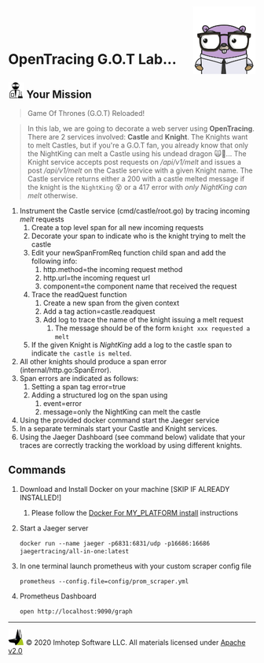 <img src="../assets/gophernand.png" align="right" width="128" height="auto"/>

<br/>
<br/>
<br/>

# OpenTracing G.O.T Lab...

## <img src="../assets/lab.png" width="auto" height="32"/> Your Mission

> Game Of Thrones (G.O.T) Reloaded!

> In this lab, we are going to decorate a web server using **OpenTracing**.
> There are 2 services involved: **Castle** and **Knight**. The
> Knights want to melt Castles, but if you're a G.O.T fan, you already
> know that only the NightKing can melt a Castle using his undead dragon 🙀🐉...
> The Knight service accepts post requests on */api/v1/melt* and issues a
> post */api/v1/melt* on the Castle service with a given Knight name.
> The Castle service returns either a 200 with a castle melted message if the
> knight is the `NightKing` 😵 or a 417 error with *only NightKing can melt* otherwise.

1. Instrument the Castle service (cmd/castle/root.go) by tracing incoming *melt* requests
   1. Create a top level span for all new incoming requests
   2. Decorate your span to indicate who is the knight trying to melt the castle
   3. Edit your newSpanFromReq function child span and add the following info:
      1. http.method=the incoming request method
      2. http.url=the incoming request url
      3. component=the component name that received the request
   4. Trace the readQuest function
      1. Create a new span from the given context
      2. Add a tag action=castle.readquest
      3. Add log to trace the name of the knight issuing a melt request
         1. The message should be of the form `knight xxx requested a melt`
   5. If the given Knight is *NightKing* add a log to the castle span to indicate `the castle is melted`.
2. All other knights should produce a span error (internal/http.go:SpanError).
3. Span errors are indicated as follows:
   1. Setting a span tag error=true
   2. Adding a structured log on the span using
      1. event=error
      2. message=only the NightKing can melt the castle
4. Using the provided docker command start the Jaeger service
5. In a separate terminals start your Castle and Knight services.
6. Using the Jaeger Dashboard (see command below) validate that your traces are correctly tracking the workload by using different knights.

## Commands

1. Download and Install Docker on your machine [SKIP IF ALREADY INSTALLED!]
   1. Please follow the [Docker For MY_PLATFORM install](https://www.docker.com/products/docker-desktop) instructions
1. Start a Jaeger server

   ```shell
   docker run --name jaeger -p6831:6831/udp -p16686:16686 jaegertracing/all-in-one:latest
   ```

1. In one terminal launch prometheus with your custom scraper config file

      ```shell
      prometheus --config.file=config/prom_scraper.yml
      ```

1. Prometheus Dashboard

   ```shell
   open http://localhost:9090/graph
   ```

---
<img src="../assets/imhotep_logo.png" width="32" height="auto"/> © 2020 Imhotep Software LLC.
All materials licensed under [Apache v2.0](http://www.apache.org/licenses/LICENSE-2.0)
